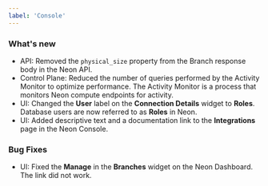 ```yaml
---
label: 'Console'
---
```


### What's new

- API: Removed the `physical_size` property from the Branch response body in the Neon API.
- Control Plane: Reduced the number of queries performed by the Activity Monitor to optimize performance. The Activity Monitor is a process that monitors Neon compute endpoints for activity.
- UI: Changed the **User** label on the **Connection Details** widget to **Roles**. Database users are now referred to as **Roles** in Neon.
- UI: Added descriptive text and a documentation link to the **Integrations** page in the Neon Console.

### Bug Fixes

- UI: Fixed the **Manage** in the **Branches** widget on the Neon Dashboard. The link did not work.
